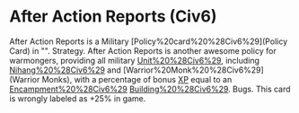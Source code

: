 # After Action Reports (Civ6)

After Action Reports is a Military [Policy%20card%20%28Civ6%29](Policy Card) in "".
Strategy.
After Action Reports is another awesome policy for warmongers, providing all military [Unit%20%28Civ6%29](units), including [Nihang%20%28Civ6%29](Nihang) and [Warrior%20Monk%20%28Civ6%29](Warrior Monks), with a percentage of bonus [XP](XP) equal to an [Encampment%20%28Civ6%29](Encampment) [Building%20%28Civ6%29](building).
Bugs.
This card is wrongly labeled as +25% in game.